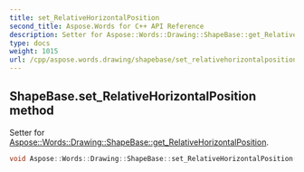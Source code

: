 ```yaml
---
title: set_RelativeHorizontalPosition
second_title: Aspose.Words for C++ API Reference
description: Setter for Aspose::Words::Drawing::ShapeBase::get_RelativeHorizontalPosition. 
type: docs
weight: 1015
url: /cpp/aspose.words.drawing/shapebase/set_relativehorizontalposition/
---
```

## ShapeBase.set_RelativeHorizontalPosition method


Setter for [Aspose::Words::Drawing::ShapeBase::get_RelativeHorizontalPosition](../get_relativehorizontalposition/).

```cpp
void Aspose::Words::Drawing::ShapeBase::set_RelativeHorizontalPosition(Aspose::Words::Drawing::RelativeHorizontalPosition value)
```

